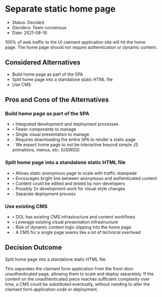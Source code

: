 # Separate static home page

- Status: Decided
- Deciders: Team consensus
- Date: 2021-08-16

100% of web traffic to the UI claimant application site will hit the home page. The home page should not require authentication
or dynamic content.

## Considered Alternatives

- Build home page as part of the SPA
- Split home page into a standalone static HTML file
- Use CMS

## Pros and Cons of the Alternatives

### Build home page as part of the SPA

- `+` Integrated development and deployment processes
- `+` Fewer components to manage
- `+` Single visual presentation to manage
- `-` Requires downloading the entire SPA to render a static page
- `-` We expect home page to not be interactive beyond simple JS animations, menus, etc. (USWDS)

### Split home page into a standalone static HTML file

- `+` Allows static anonymous page to scale with traffic stampede
- `+` Encourages bright line between anonymous and authenticated content
- `+` Content could be edited and tested by non-developers
- `-` Possibly 2x development work for visual style changes
- `-` Separate deployment process

### Use existing CMS

- `+` DOL has existing CMS infrastructure and content workflows
- `+` Leverage existing visual presentation infrastructure
- `-` Risk of dynamic content logic slipping into the home page
- `-` A CMS for a single page seems like a lot of technical overhead

## Decision Outcome

Split home page into a standalone static HTML file.

This separates the claimant form application from the front-door unauthenticated page, allowing them to scale and deploy
separately. If the content on the unauthenticated piece reaches sufficient complexity over time, a CMS could be substituted
eventually, without needing to alter the claimant form application code or deployment.
